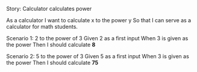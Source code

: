 Story: Calculator calculates power
 
As a calculator
I want to calculate x to the power y
So that I can serve as a calculator for math students.
 
Scenario 1: 2 to the power of 3
Given 2 as a first input 
When 3 is given as the power
Then I should calculate **8**
 
Scenario 2: 5 to the power of 3
Given 5 as a first input 
When 3 is given as the power
Then I should calculate **75**